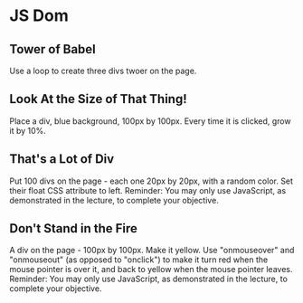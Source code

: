 # JS Dom

## Tower of Babel
Use a loop to create three divs twoer on the page.

## Look At the Size of That Thing!
Place a div, blue background, 100px by 100px. Every time it is clicked, grow it by 10%.

## That's a Lot of Div
Put 100 divs on the page - each one 20px by 20px, with a random color. Set their float CSS attribute to left. Reminder: You may only use JavaScript, as demonstrated in the lecture, to complete your objective.

## Don't Stand in the Fire
A div on the page - 100px by 100px.  Make it yellow. Use "onmouseover" and "onmouseout" (as opposed to "onclick") to make it turn red when the mouse pointer is over it, and back to yellow when the mouse pointer leaves. Reminder: You may only use JavaScript, as demonstrated in the lecture, to complete your objective.

